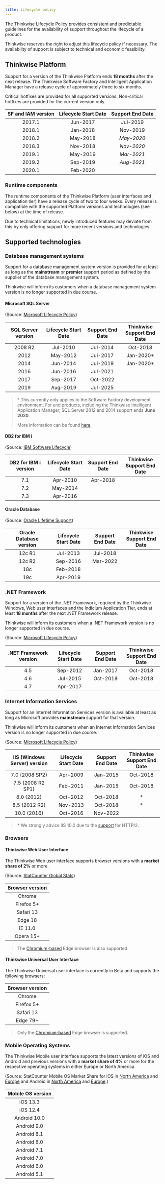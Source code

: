 ```yaml
---
title: Lifecycle policy
---
```


The Thinkwise Lifecycle Policy provides consistent and predictable guidelines for the availability of support throughout the lifecycle of a product.

Thinkwise reserves the right to adjust this lifecycle policy if necessary. The availability of support is subject to technical and economic feasibility.

## Thinkwise Platform

Support for a version of the Thinkwise Platform ends **18 months** after the next release. The Thinkwise Software Factory and Intelligent Application Manager have a release cycle of approximately three to six months.

Critical hotfixes are provided for all supported versions. Non-critical hotfixes are provided for the current version only.

| **SF and IAM version** | **Lifecycle Start Date** | **Support End Date** |
| :--------------------: | :----------------------: | :------------------: |
|         2017.1         |         Jun-2017         |       Jul-2019       |
|         2018.1         |         Jan-2018         |       Nov-2019       |
|         2018.2         |         May-2018         |      _May-2020_      |
|         2018.3         |         Nov-2018         |      _Nov-2020_      |
|         2019.1         |         May-2019         |      _Mar-2021_      |
|         2019.2         |         Sep-2019         |      _Aug-2021_      |
|         2020.1         |         Feb-2020         |                      |

### Runtime components

The runtime components of the Thinkwise Platform (user interfaces and application tier) have a release cycle of two to four weeks. Every release is compatible with the supported Platform versions and technologies (see below) at the time of release.

Due to technical limitations, newly introduced features may deviate from this by only offering support for more recent versions and technologies.

## Supported technologies

### Database management systems

Support for a database management system version is provided for at least as long as the **mainstream** or **premier** support period as defined by the supplier of the database management system.

Thinkwise will inform its customers when a database management system version is no longer supported in due course.

#### Microsoft SQL Server

(Source: [Microsoft Lifecycle Policy](https://support.microsoft.com/en-us/hub/4095338/microsoft-lifecycle-policy))

| **SQL Server version** | **Lifecycle Start Date** | **Support End Date** | Thinkwise<br>Support End Date |
| :--------------------: | :----------------------: | :------------------: | :---------------------------: |
|        2008 R2         |         Jul-2010         |       Jul-2014       |           Oct-2018            |
|          2012          |         May-2012         |       Jul-2017       |          Jan-2020\*           |
|          2014          |         Jun-2014         |       Jul-2019       |          Jan-2020\*           |
|          2016          |         Jun-2016         |       Jul-2021       |                               |
|          2017          |         Sep-2017         |       Oct-2022       |                               |
|          2019          |         Aug-2019         |       Jul-2025       |                               |

> \* This currently only applies to the Software Factory development environment.
> For end products, including the Thinkwise Intelligent Application Manager, SQL Server 2012 and 2014 support ends **June 2020**.
>
> More information can be found [here](https://community.thinkwisesoftware.com/blogs-21/end-of-sql-server-2012-2014-support-820).

#### DB2 for IBM i

(Source: [IBM Software Lifecycle](https://www-01.ibm.com/software/support/lifecycleapp/PLCSearch.wss?q=%22ibm+i%22))

| **DB2 for IBM i version** | **Lifecycle Start Date** | **Support End Date** | Thinkwise<br>Support End Date |
| :-----------------------: | :----------------------: | :------------------: | :---------------------------: |
|            7.1            |         Apr-2010         |       Apr-2018       |                               |
|            7.2            |         May-2014         |                      |                               |
|            7.3            |         Apr-2016         |                      |                               |

#### Oracle Database

(Source: [Oracle Lifetime Support](http://www.oracle.com/us/support/library/lsp-tech-chart-069290.pdf))

| **Oracle Database version** | **Lifecycle Start Date** | **Support End Date** | Thinkwise<br>Support End Date |
| :-------------------------: | :----------------------: | :------------------: | :---------------------------: |
|           12c R1            |         Jul-2013         |       Jul-2018       |                               |
|           12c R2            |         Sep-2016         |       Mar-2022       |                               |
|             18c             |         Feb-2018         |                      |                               |
|             19c             |         Apr-2019         |                      |                               |

### .NET Framework

Support for a version of the .NET Framework, required by the Thinkwise Windows, Web user interfaces and the Indicium Application Tier, ends at least **18 months** after the next .NET Framework release.

Thinkwise will inform its customers when a .NET Framework version is no longer supported in due course.

(Source: [Microsoft Lifecycle Policy](https://support.microsoft.com/en-us/hub/4095338/microsoft-lifecycle-policy))

| **.NET Framework version** | **Lifecycle Start Date** | **Support End Date** | Thinkwise<br>Support End Date |
| :------------------------: | :----------------------: | :------------------: | :---------------------------: |
|            4.5             |         Sep-2012         |       Jan-2017       |           Oct-2018            |
|            4.6             |         Jul-2015         |       Oct-2018       |           Oct-2018            |
|            4.7             |         Apr-2017         |                      |                               |

### Internet Information Services

Support for an Internet Information Services version is available at least as long as Microsoft provides **mainstream** support for that version.

Thinkwise will inform its customers when an Internet Information Services version is no longer supported in due course.

(Source: [Microsoft Lifecycle Policy](https://support.microsoft.com/en-us/hub/4095338/microsoft-lifecycle-policy))

| **IIS (Windows Server) version** | **Lifecycle Start Date** | **Support End Date** | Thinkwise<br>Support End Date |
| :------------------------------: | :----------------------: | :------------------: | :---------------------------: |
|          7.0 (2008 SP2)          |         Apr-2009         |       Jan-2015       |           Oct-2018            |
|        7.5 (2008 R2 SP1)         |         Feb-2011         |       Jan-2015       |           Oct-2018            |
|            8.0 (2012)            |         Oct-2012         |       Oct-2018       |              \*               |
|          8.5 (2012 R2)           |         Nov-2013         |       Oct-2018       |              \*               |
|           10.0 (2016)            |         Oct-2016         |       Nov-2022       |                               |

> \* We strongly advice IIS 10.0 due to the [support](https://docs.microsoft.com/en-us/iis/get-started/whats-new-in-iis-10/http2-on-iis) for HTTP/2.

### Browsers

#### Thinkwise Web User Interface

The Thinkwise Web user interface supports browser versions with a **market share of 2%** or more.

(Source: [StatCounter Global Stats](http://gs.statcounter.com/browser-version-partially-combined-market-share/desktop/worldwide/#monthly-202002-202002-bar))

| **Browser version** |
| :-----------------: |
|       Chrome        |
|     Firefox 5+      |
|      Safari 13      |
|       Edge 18       |
|       IE 11.0       |
|      Opera 15+      |

> The [Chromium-based](https://www.microsoft.com/en-us/edge) Edge browser is also supported.

#### Thinkwise Universal User Interface

The Thinkwise Universal user interface is currently in Beta and supports the following browsers:

| **Browser version** |
| :-----------------: |
|       Chrome        |
|     Firefox 5+      |
|      Safari 13      |
|      Edge 79+       |

> Only the [Chromium-based](https://www.microsoft.com/en-us/edge) Edge browser is supported.

### Mobile Operating Systems

The Thinkwise Mobile user interface supports the latest versions of iOS and Android and previous versions with a **market share of 4%** or more
for the respective operating systems in either Europe or North America.

(Source: StatCounter Mobile OS Market Share for iOS in
[North America](https://gs.statcounter.com/ios-version-market-share/mobile-tablet/north-america/#monthly-202002-202002-bar)
and [Europe](https://gs.statcounter.com/android-version-market-share/mobile-tablet/north-america/#monthly-202002-202002-bar)
and Android in
[North America](https://gs.statcounter.com/android-version-market-share/mobile-tablet/north-america/#monthly-202002-202002-bar)
and [Europe](https://gs.statcounter.com/android-version-market-share/mobile-tablet/europe/#monthly-202002-202002-bar).)

| **Mobile OS version** |
| :-------------------: |
|       iOS 13.3        |
|       iOS 12.4        |
|     Android 10.0      |
|      Android 9.0      |
|      Android 8.1      |
|      Android 8.0      |
|      Android 7.1      |
|      Android 7.0      |
|      Android 6.0      |
|      Android 5.1      |

